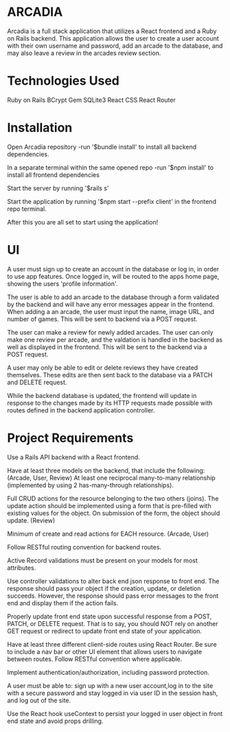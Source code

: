 # ARCADIA
Arcadia is a full stack application that utilizes a React frontend and a Ruby on Rails backend. This application allows the user to create a user account with their own username and password, add an arcade to the database, and may also leave a review in the arcades review section. 

# Technologies Used
Ruby on Rails
BCrypt Gem
SQLite3
React
CSS
React Router

# Installation
Open Arcadia repository 
-run '$bundle install' to install all backend dependencies.

In a separate terminal within the same opened repo
-run '$npm install' to install all frontend dependencies

Start the server by running '$rails s'

Start the application by running '$npm start --prefix client' in the frontend repo terminal. 

After this you are all set to start using the application!

# UI
A user must sign up to create an account in the database or log in, in order to use app features. Once logged in, will be routed to the apps home page, showing the users 'profile information'.

The user is able to add an arcade to the database through a form validated by the backend and will have any error messages appear in the frontend. When adding a an arcade, the user must input the name, image URL, and number of games. This will be sent to backend via a POST request.

The user can make a review for newly added arcades. The user can only make one review per arcade, and the valdation is handled in the backend as well as displayed in the frontend. This will be sent to the backend via a POST request.

A user may only be able to edit or delete reviews they have created themselves. These edits are then sent back to the database via a PATCH and DELETE request.

While the backend database is updated, the frontend will update in response to the changes made by its HTTP requests made possible with routes defined in the backend application controller.

# Project Requirements
Use a Rails API backend with a React frontend.

Have at least three models on the backend, that include the following: (Arcade, User, Review)
At least one reciprocal many-to-many relationship (implemented by using 2 has-many-through relationships). 

Full CRUD actions for the resource belonging to the two others (joins). The update action should be implemented using a form that is pre-filled with existing values for the object. On submission of the form, the object should update. (Review)

Minimum of create and read actions for EACH resource. (Arcade, User)

Follow RESTful routing convention for backend routes.

Active Record validations must be present on your models for most attributes.

Use controller validations to alter back end json response to front end. The response should pass your object if the creation, update, or deletion succeeds. However, the response should pass error messages to the front end and display them if the action fails. 

Properly update front end state upon successful response from a POST, PATCH, or DELETE request. That is to say, you should NOT rely on another GET request or redirect to update front end state of your application.

Have at least three different client-side routes using React Router.
 Be sure to include a nav bar or other UI element that allows users to navigate between routes. Follow RESTful convention where applicable.

Implement authentication/authorization, including password protection. 

A user must be able to: sign up with a new user account,log in to the site with a secure password and stay logged in via user ID in the session hash, and log out of the site.

Use the React hook useContext to persist your logged in user object in front end state and avoid props drilling.